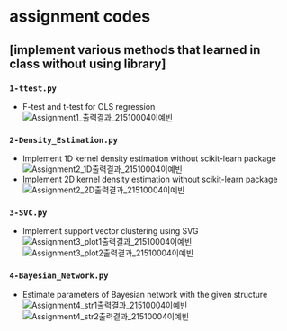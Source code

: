 # assignment codes

## [implement various methods that learned in class without using library]

### ```1-ttest.py```  
- F-test and t-test for OLS regression  
  ![Assignment1_출력결과_21510004이예빈](https://user-images.githubusercontent.com/46666833/149905524-9a89e72e-6e22-4782-9000-a85e1f86958d.PNG)

### ```2-Density_Estimation.py```  
- Implement 1D kernel density estimation without scikit-learn package  
  ![Assignment2_1D출력결과_21510004이예빈](https://user-images.githubusercontent.com/46666833/149905553-a1e02ef4-755a-427a-beb3-5b1f2e85f7bc.png)
- Implement 2D kernel density estimation without scikit-learn package  
  ![Assignment2_2D출력결과_21510004이예빈](https://user-images.githubusercontent.com/46666833/149905585-41a06bd4-9f75-4672-b07b-851585872007.png)

### ```3-SVC.py```  
- Implement support vector clustering using SVG    
    ![Assignment3_plot1출력결과_21510004이예빈](https://user-images.githubusercontent.com/46666833/149905614-cc22b2c7-7f16-48b1-bc11-9d7886fe9d08.png)  
    ![Assignment3_plot2출력결과_21510004이예빈](https://user-images.githubusercontent.com/46666833/149905644-65c6edb3-1a89-4e47-b371-5b471bf460b6.png)

### ```4-Bayesian_Network.py```  
- Estimate parameters of Bayesian network with the given structure    
    ![Assignment4_str1출력결과_21510004이예빈](https://user-images.githubusercontent.com/46666833/149905796-1dfd4fe8-c4dc-4ed4-b16a-9b0616247306.png)   
    ![Assignment4_str2출력결과_21510004이예빈](https://user-images.githubusercontent.com/46666833/149905808-2dc9f2c7-15a9-4cbe-9843-b542c83ab4c7.png)



